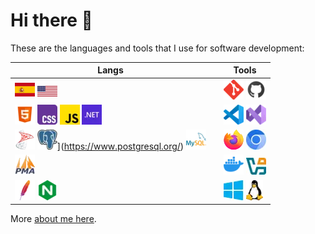 # Hi there 👋

These are the languages and tools that I use for software development:

| Langs                                                                                                                                                                                                                                                                                          |   | Tools                                                                                                                                             |
|------------------------------------------------------------------------------------------------------------------------------------------------------------------------------------------------------------------------------------------------------------------------------------------------|---|---------------------------------------------------------------------------------------------------------------------------------------------------|
| [![España](./img/es.webp)](https://es.wikipedia.org/wiki/Espa%C3%B1a) [![UK](./img/us.webp)](https://en.wikipedia.org/wiki/United_States)                                                                                                                                                      |   | [![Git](./img/git.webp)](https://git-scm.com/) [![GitHub](./img/github.webp)](https://github.com/)                                                |
| [![HTML](./img/html.webp)](https://html.spec.whatwg.org/) [![CSS](./img/css.webp)](https://www.w3.org/Style/CSS/) [![JavaScript](./img/javascript.webp)](https://developer.mozilla.org/en-US/docs/Web/JavaScript) [![.NET](./img/dotnet.webp)](https://dotnet.microsoft.com/en-us/apps/aspnet) |   | [![VS Code](./img/vscode.webp)](https://code.visualstudio.com/) [![Visual Studio](./img/visual-studio.webp)](https://visualstudio.microsoft.com/) |
| [![SSMS](./img/sql-server.webp)](https://www.microsoft.com/en-us/sql-server/) ![PostgreSQL](./img/postgressql.webp)](https://www.postgresql.org/) [![MySQL](./img/mysql.webp)](https://www.mysql.com/)                                                                                         |   | [![Firefox](./img/firefox.webp)](https://www.mozilla.org/en-US/firefox/) [![Chromium](./img/chromium.webp)](https://www.chromium.org/Home/)       |
| [![phpMyAdmin](./img/phpmyadmin.webp)](https://www.phpmyadmin.net/)                                                                                                                                                                                                                            |   | [![Docker](./img/docker.webp)](https://www.docker.com/) [![VirtualBox](./img/virtualbox.webp)](https://www.virtualbox.org/)                       |                                                                                                                                                   |
| [![Apache](./img/apache.webp)](https://httpd.apache.org/) [![Nginx](./img/nginx.webp)](https://nginx.org/)                                                                                                                                                                                     |   | [![Windows](./img/windows.webp)](https://www.microsoft.com/en-us/windows) [![Linux](./img/linux.webp)](https://www.linux.org/)                    |                                                                                                                                                   |


More [about me here](https://david7ce.github.io/about).

<!--
| Langs                                                                                                                                                                                                                                                                                                                                                                                                                                                       |     | Tools                                                                                                                                                                                                                                                                                                                                                                                                                                                 |
|-------------------------------------------------------------------------------------------------------------------------------------------------------------------------------------------------------------------------------------------------------------------------------------------------------------------------------------------------------------------------------------------------------------------------------------------------------------|-----|-------------------------------------------------------------------------------------------------------------------------------------------------------------------------------------------------------------------------------------------------------------------------------------------------------------------------------------------------------------------------------------------------------------------------------------------------------|
| <img src="https://upload.wikimedia.org/wikipedia/commons/8/89/Bandera_de_Espa%C3%B1a.svg" alt="España" width="32px" height="32px"> <img src="https://upload.wikimedia.org/wikipedia/commons/a/a5/Flag_of_the_United_Kingdom_%281-2%29.svg" alt="UK" width="32px" height="32px">                                                                                                                                                                             |     | <a href="https://git-scm.com/" target="_blank"><img src="https://raw.githubusercontent.com/devicons/devicon/master/icons/git/git-original.svg" alt="Git" width="32px" height="32px"></a> <a href="https://github.com/" target="_blank"><img src="https://upload.wikimedia.org/wikipedia/commons/c/c2/GitHub_Invertocat_Logo.svg" alt="GitHub" width="32px" height="32px"></a>                                                                         |
| <a href="https://html.spec.whatwg.org/" target="_blank"><img src="https://upload.wikimedia.org/wikipedia/commons/6/61/HTML5_logo_and_wordmark.svg" alt="HTML" width="32px" height="32px"></a> <a href="https://www.w3.org/TR/CSS/#css" target="_blank"><img src="https://upload.wikimedia.org/wikipedia/commons/a/ab/Official_CSS_Logo.svg" alt="CSS" width="32px" height="32px"></a> <a href="https://developer.mozilla.org/en-US/docs/Web/JavaScript" target="_blank"><img src="https://raw.githubusercontent.com/devicons/devicon/master/icons/javascript/javascript-original.svg" alt="JavaScript" width="32px" height="32px"></a> <a href="https://dotnet.microsoft.com/en-us/apps/aspnet" target="_blank"><img src="https://upload.wikimedia.org/wikipedia/commons/7/7d/Microsoft_.NET_logo.svg" alt=".NET" width="32px" height="32px"></a> |     | <a href="https://code.visualstudio.com/" target="_blank"><img src="https://raw.githubusercontent.com/devicons/devicon/master/icons/vscode/vscode-original.svg" alt="VS Code" width="32px" height="32px"></a> <a href="https://visualstudio.microsoft.com/" target="_blank"><img src="https://upload.wikimedia.org/wikipedia/commons/2/2c/Visual_Studio_Icon_2022.svg" alt="Visual Studio" width="32px" height="32px"></a> |
| <a href="https://www.postgresql.org/" target="_blank"><img src="https://raw.githubusercontent.com/devicons/devicon/master/icons/postgresql/postgresql-original.svg" alt="PostgreSQL" width="32px" height="32px"></a> <a href="https://www.mysql.com/" target="_blank"><img src="https://raw.githubusercontent.com/devicons/devicon/master/icons/mysql/mysql-original.svg" alt="MySQL" width="32px" height="32px"></a>                                       |     |  <a href="https://www.mozilla.org/en-US/firefox/" target="_blank"><img src="https://upload.wikimedia.org/wikipedia/commons/thumb/a/a0/Firefox_logo%2C_2019.svg/1024px-Firefox_logo%2C_2019.svg.png" alt="Firefox" width="32px" height="32px"></a> <a href="https://source.chromium.org/chromium" target="_blank"><img src="https://upload.wikimedia.org/wikipedia/commons/2/28/Chromium_Logo.svg" alt="Chromium" width="32px" height="32px"></a>  |
| <a href="https://learn.microsoft.com/en-us/sql/ssms/sql-server-management-studio-ssms" target="_blank"><img src="https://www.svgrepo.com/show/374093/sql.svg" alt="SSMS" width="32px" height="32px"></a> <a href="https://www.phpmyadmin.net/" target="_blank"><img src="https://upload.wikimedia.org/wikipedia/commons/4/4f/PhpMyAdmin_logo.svg" alt="phpMyAdmin" width="32px" height="32px"></a>                                                          |     | <a href="https://www.docker.com/" target="_blank"><img src="https://raw.githubusercontent.com/devicons/devicon/master/icons/docker/docker-original.svg" alt="Docker" width="32px" height="32px"></a> <a href="https://www.virtualbox.org/" target="_blank"><img src="https://upload.wikimedia.org/wikipedia/commons/f/ff/VirtualBox_2024_Logo.svg" alt="VirtualBox" width="32px" height="32px"></a>                                                   |
| <a href="https://httpd.apache.org/" target="_blank"><img src="https://upload.wikimedia.org/wikipedia/commons/1/10/Apache_HTTP_server_logo_%282019-present%29.svg" alt="Apache" width="32px" height="32px"></a> <a href="https://nginx.org/" target="_blank"><img src="https://upload.wikimedia.org/wikipedia/commons/c/c5/Nginx_logo.svg" alt="Nginx" width="32px" height="32px"></a>                                                                       |     | <a href="https://www.microsoft.com/en-us/windows" target="_blank"><img src="https://raw.githubusercontent.com/devicons/devicon/master/icons/windows8/windows8-original.svg" alt="Windows" width="32px" height="32px"></a> <a href="https://www.linux.org/" target="_blank"><img src="https://raw.githubusercontent.com/devicons/devicon/master/icons/linux/linux-original.svg" alt="Linux" width="32px" height="32px"></a>                            |
-->

<!--
<h2 align="center">Hi there 👋</h2>
<p align="center">These are the languages and tools that I use for software development.</p>

<center></center>

<p align="center">
  <img src="zoo-dev.webp" width="400px" />
</p>
<p align="center">More <a href="https://david7ce.github.io/about/">about me here.</a></p>
-->

<!--
<details>
  <summary><b>Languages:</b></summary>
  <div>
    <ul>
      <li><b>Human</b>: Spanish, English</li>
      <li><b>Markup</b>: HTML, MD</li>
      <li><b>Programming</b>: C#, JS, (PHP)</li>
      <li><b>Styling</b>: CSS</li>
      <li><b>SQL</b>: MySQL, PostgresSQL, T-SQL</li>
      <li><b>Web-lib</b>: ASP.NET, Astro-JS, HUGO, React, (Laravel)</li>
    </ul>
  </div>
</details>

<details>
  <summary><b>Software:</b></summary>
  <div>
  <ul>
      <li><b>OS</b>: Windows (10/11), Linux (Arch, Debian, Fedora)</li>
      <li><b>Code editor</b>: VS-Code, Visual-Studio</li>
      <li><b>Sync</b>: Git, Rsync, Syncthing, Borg</li>
      <li><b>Virtualization</b>: Docker, Qemu, Virtualbox</li>
      <li><b>Web-browser</b>: Chromium, Firefox</li>
      <li><b>Web-server</b>: Apache, Nginx</li>
    </ul>
  </div>
</details>
-->

<!--
<table>
  <tr>
    <td><img src="https://github-readme-stats.vercel.app/api?username=David7ce&show_icons=true&theme=tokyonight&layout=compact" alt="GitHub stats" height="165" /></td>
    <td><img src="https://github-readme-stats.vercel.app/api/top-langs/?username=David7ce&theme=tokyonight&layout=compact" alt="Most used languages" height="165" /></td>
  </tr>
  <tr>
    <td colspan="2" style="text-align: center;"><img src="https://quotes-github-readme.vercel.app/api?type=horizontal&theme=tokyonight" alt="Readme Quotes" height="150"/></td>
  <tr>
</table> 
-->

<!--
| **Languages**   | Names                                                                                                                                                                                                                                                                                                                                                                                |   |  **Software Dev Kit** | Names                                                                                                                                                                                                                                                                                                                                    |
| :-------------: | :----------------------------------------------------------------------------------------------------------------------------------------------------------------------------------------------------------------------------------------------------------------------------------------------------------------------------------------------------------------------------------- | - |  :------------------: | :--------------------------------------------------------------------------------------------------------------------------------------------------------------------------------------------------------------------------------------------------------------------------------------------------------------------------------------- |
| **Human**       | ![Spanish Badge](https://img.shields.io/badge/Español-es-red) ![English Badge](https://img.shields.io/badge/English-us-blue)                                                                                                                                                                                                                                                                                                                                              |   | **Operating System**  | ![Windows Badge](https://img.shields.io/badge/-Windows-0078D6?style=flat&logo=windows&logoColor=white) ![Arch Linux Badge](https://img.shields.io/badge/-Arch%20Linux-1793D1?style=flat&logo=arch-linux&logoColor=white) ![Debian](https://img.shields.io/badge/-Debian-A81D33?style=flat&logo=debian&logoColor=white)                   | 
| **Markup**      | ![HTML Badge](https://img.shields.io/badge/-HTML5-E34F26?style=flat&logo=HTML5&logoColor=white) ![Markdown Badge](https://img.shields.io/badge/-MD-000000?style=flat&logo=Markdown&logoColor=white) ![XML Badge](https://img.shields.io/badge/-XML-00599C?style=flat&logo=XML&logoColor=white)                                                                                                                                                                            |   |  **Code editor**      | ![Obsidian Badge](https://img.shields.io/badge/-Obsidian-0D1321?style=flat&logo=obsidian&logoColor=white) ![Visual Studio Badge](https://img.shields.io/badge/-Visual%20Studio-5C2D91?style=flat&logo=visual-studio) ![VS Code Badge](https://img.shields.io/badge/-VS%20Code-007ACC?style=flat&logo=visual-studio-code&logoColor=white) |
| **Programming** | ![Bash![C# Badge](https://img.shields.io/badge/-C%23-239120?style=flat&logo=C%20Sharp&logoColor=white) Badge](https://img.shields.io/badge/-Bash-444444?style=flat&logo=GNU%20Bash) ![C# Badge](https://img.shields.io/badge/-C%23-239120?style=flat&logo=C%20Sharp&logoColor=white) ![JS Badge](https://img.shields.io/badge/-JS-F7DF1E?style=flat&logo=JavaScript&logoColor=black) ![PHP](https://img.shields.io/badge/-PHP-777BB4?style=flat&logo=php&logoColor=white) |   |  **Sync**             | ![Git Badge](https://img.shields.io/badge/-Git-F05032?style=flat&logo=git&logoColor=white) ![Rsync Badge](https://img.shields.io/badge/-Rsync-3D8CFF?style=flat&logo=rsync&logoColor=white) ![Syncthing Badge](https://img.shields.io/badge/-Syncthing-2D3134?style=flat&logo=syncthing&logoColor=white)                                 |
| **Styling**     | ![CSS Badge](https://img.shields.io/badge/-CSS-1572B6?style=flat&logo=CSS3&logoColor=white)                                                                                                                                                                                                                                                                                                                                                                               |   |  **Virtualization**   | [![Docker](https://img.shields.io/badge/-Docker-2496ED?style=flat&logo=docker&logoColor=white)](https://www.docker.com)  ![QEMU Badge](https://img.shields.io/badge/-QEMU+virt-FF6600?style=flat&logo=qemu&logoColor=white)  ![VirtualBox Badge](https://img.shields.io/badge/-VirtualBox-183A61?style=flat&logo=virtualbox)             |
| **SQL**         | ![MySQL Badge](https://img.shields.io/badge/-MySQL-4479A1?style=flat&logo=MySQL&logoColor=white) ![PostgreSQL Badge](https://img.shields.io/badge/-PostgreSQL-336791?style=flat&logo=PostgreSQL&logoColor=white) ![T-SQL Badge](https://img.shields.io/badge/-T--SQL-CC2927?style=flat&logo=Microsoft%20SQL%20Server&logoColor=white)                                                                                                                                     |   |  **Web browser**      | ![Chromium Badge](https://img.shields.io/badge/-Chromium-4E8FFB?style=flat&logo=Google%20Chrome&logoColor=white) ![Firefox Badge](https://img.shields.io/badge/-Firefox-FF7139?style=flat&logo=Firefox&logoColor=white)                                                                                                                  |
| **Web lib**     | ![Astro JS Badge](https://img.shields.io/badge/-Astro%20JS-0c2445?style=flat&logo=astro) ![Hugo Badge](https://img.shields.io/badge/-Hugo-FF4088?style=flat&logo=hugo) ![Laravel Badge](https://img.shields.io/badge/-Laravel-FF2D20?style=flat&logo=laravel&logoColor=white)                                                                                                                                                                                             |   |  **Web server**       | ![Apache Badge](https://img.shields.io/badge/-Apache-D22128?style=flat&logo=apache&logoColor=white) ![Nginx Badge](https://img.shields.io/badge/-Nginx-009639?style=flat&logo=nginx&logoColor=white) ![XAMPP Badge](https://img.shields.io/badge/-XAMPP-F37623?style=flat&logo=xampp&logoColor=white)                                    |
-->

<!--
> [!NOTE]
> Every software produce a change on the hardware and viceversa.
-->

<!--
![Bootstrap Badge](https://img.shields.io/badge/-Bootstrap-563D7C?style=flat&logo=bootstrap&logoColor=white)
![FreeFileSync Badge](https://img.shields.io/badge/-FreeFileSync-0098FE?style=flat&logo=freefilesync&logoColor=white)
![Neovim Badge](https://img.shields.io/badge/-Neovim-57A143?style=flat&logo=neovim&logoColor=white)
![Python Badge](https://img.shields.io/badge/-Python-3776AB?style=flat&logo=Python&logoColor=white)
![Virt-Manager Badge](https://img.shields.io/badge/-Virt-Manager-4EAA25?style=flat&logo=virt-manager)
-->
